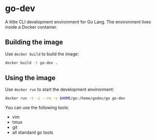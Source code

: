 # go-dev
A little CLI development environment for Go Lang. The environment lives inside a Docker container.

## Building the image
Use `docker build` to build the image:
```bash
docker build -t go-dev .
```

## Using the image
Use `docker run` to start the development environment:
```bash
docker run -t -i --rm -v $HOME/go:/home/godev/go go-dev
```

You can use the following tools:
 * vim
 * tmux
 * git
 * all standard go tools
